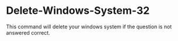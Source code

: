 # Delete-Windows-System-32
This command will delete your windows system if the question is not answered correct.
